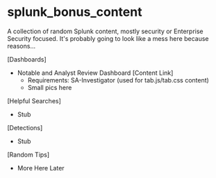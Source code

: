 # splunk_bonus_content
A collection of random Splunk content, mostly security or Enterprise Security focused. It's probably going to look like a mess here because reasons...

[Dashboards]
- Notable and Analyst Review Dashboard [Content Link]
  - Requirements: SA-Investigator (used for tab.js/tab.css content)
  - Small pics here

[Helpful Searches]
- Stub

[Detections]
- Stub

[Random Tips]
- More Here Later
